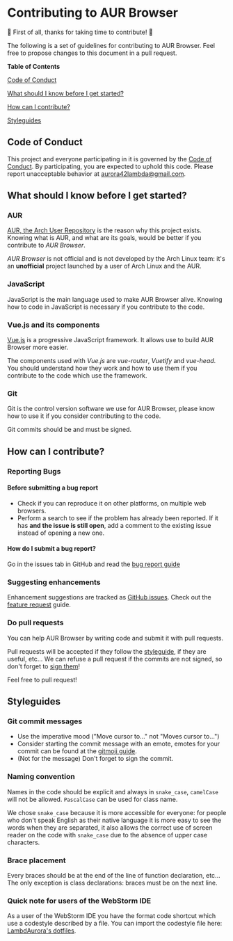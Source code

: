 # Contributing to AUR Browser

:tada: First of all, thanks for taking time to contribute! :tada:

The following is a set of guidelines for contributing to AUR Browser. 
Feel free to propose changes to this document in a pull request.

**Table of Contents**

[Code of Conduct](#code-of-conduct)

[What should I know before I get started?](#what-should-i-know-before-i-get-started)

[How can I contribute?](#how-can-i-contribute)

[Styleguides](#styleguides)

## Code of Conduct

This project and everyone participating in it is governed by the [Code of Conduct](https://github.com/LambdAurora/aurbrowser/blob/master/CODE_OF_CONDUCT.md).
By participating, you are expected to uphold this code. Please report unacceptable behavior at [aurora42lambda@gmail.com](mailto:aurora42lambda@gmail.com).

## What should I know before I get started?

### AUR

[AUR, the Arch User Repository](https://aur.archlinux.org) is the reason why this project exists.
Knowing what is AUR, and what are its goals, would be better if you contribute to *AUR Browser*.

*AUR Browser* is not official and is not developed by the Arch Linux team: it's an **unofficial** project launched by a user of Arch Linux and the AUR.

### JavaScript

JavaScript is the main language used to make AUR Browser alive.
Knowing how to code in JavaScript is necessary if you contribute to the code.

### Vue.js and its components

[Vue.js](https://vuejs.org) is a progressive JavaScript framework.
It allows use to build AUR Browser more easier.

The components used with *Vue.js* are *vue-router*, *Vuetify* and *vue-head*.
You should understand how they work and how to use them if you contribute to the code which use the framework.

### Git

Git is the control version software we use for AUR Browser, please know how to use it if you consider contributing to the code.

Git commits should be and must be signed.

## How can I contribute?

### Reporting Bugs

#### Before submitting a bug report

- Check if you can reproduce it on other platforms, on multiple web browsers.
- Perform a search to see if the problem has already been reported. If it has **and the issue is still open**, add a comment to the existing issue instead of opening a new one.

#### How do I submit a bug report?

Go in the issues tab in GitHub and read the [bug report guide](https://github.com/LambdAurora/aurbrowser/blob/master/.github/ISSUE_TEMPLATE/bug_report.md)

### Suggesting enhancements

Enhancement suggestions are tracked as [GitHub issues](https://github.com/LambdAurora/aurbrowser/issues).
Check out the [feature request](https://github.com/LambdAurora/aurbrowser/blob/master/.github/ISSUE_TEMPLATE/feature_request.md) guide.

### Do pull requests

You can help AUR Browser by writing code and submit it with pull requests.

Pull requests will be accepted if they follow the [styleguide](#styleguides), if they are useful, etc...
We can refuse a pull request if the commits are not signed, so don't forget to [sign them](https://help.github.com/en/articles/signing-commits)!

Feel free to pull request! 

## Styleguides

### Git commit messages

* Use the imperative mood ("Move cursor to..." not "Moves cursor to...")
* Consider starting the commit message with an emote, emotes for your commit can be found at the [gitmoji guide](https://gitmoji.carloscuesta.me/).
* (Not for the message) Don't forget to sign the commit. 

### Naming convention

Names in the code should be explicit and always in `snake_case`, `camelCase` will not be allowed.
`PascalCase` can be used for class name.

We chose `snake_case` because it is more accessible for everyone: for people who don't speak English as their native language it is more easy to see the words when they are separated,
it also allows the correct use of screen reader on the code with `snake_case` due to the absence of upper case characters.

### Brace placement

Every braces should be at the end of the line of function declaration, etc...
The only exception is class declarations: braces must be on the next line.

### Quick note for users of the WebStorm IDE

As a user of the WebStorm IDE you have the format code shortcut which use a codestyle described by a file.
You can import the codestyle file here: [LambdAurora's dotfiles](https://github.com/LambdAurora/dotfiles/blob/master/jetbrains/lambdacodestyle2.xml).
